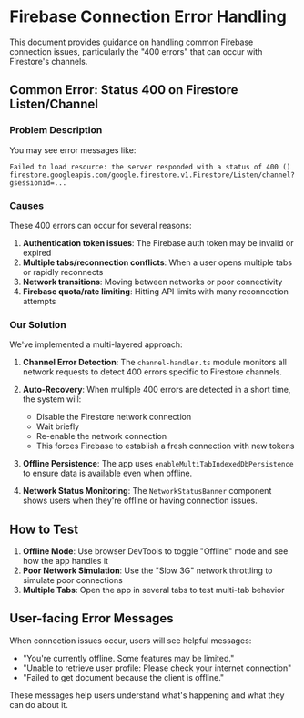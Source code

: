 # Firebase Connection Error Handling

This document provides guidance on handling common Firebase connection issues, particularly the "400 errors" that can occur with Firestore's channels.

## Common Error: Status 400 on Firestore Listen/Channel

### Problem Description
You may see error messages like:
```
Failed to load resource: the server responded with a status of 400 ()
firestore.googleapis.com/google.firestore.v1.Firestore/Listen/channel?gsessionid=...
```

### Causes
These 400 errors can occur for several reasons:
1. **Authentication token issues**: The Firebase auth token may be invalid or expired
2. **Multiple tabs/reconnection conflicts**: When a user opens multiple tabs or rapidly reconnects
3. **Network transitions**: Moving between networks or poor connectivity
4. **Firebase quota/rate limiting**: Hitting API limits with many reconnection attempts

### Our Solution
We've implemented a multi-layered approach:

1. **Channel Error Detection**: The `channel-handler.ts` module monitors all network requests to detect 400 errors specific to Firestore channels.

2. **Auto-Recovery**: When multiple 400 errors are detected in a short time, the system will:
   - Disable the Firestore network connection
   - Wait briefly
   - Re-enable the network connection
   - This forces Firebase to establish a fresh connection with new tokens

3. **Offline Persistence**: The app uses `enableMultiTabIndexedDbPersistence` to ensure data is available even when offline.

4. **Network Status Monitoring**: The `NetworkStatusBanner` component shows users when they're offline or having connection issues.

## How to Test

1. **Offline Mode**: Use browser DevTools to toggle "Offline" mode and see how the app handles it
2. **Poor Network Simulation**: Use the "Slow 3G" network throttling to simulate poor connections
3. **Multiple Tabs**: Open the app in several tabs to test multi-tab behavior

## User-facing Error Messages

When connection issues occur, users will see helpful messages:
- "You're currently offline. Some features may be limited."
- "Unable to retrieve user profile: Please check your internet connection"
- "Failed to get document because the client is offline."

These messages help users understand what's happening and what they can do about it.
